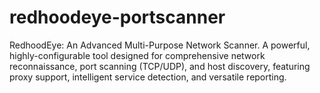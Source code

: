 # redhoodeye-portscanner
RedhoodEye: An Advanced Multi-Purpose Network Scanner. A powerful, highly-configurable tool designed for comprehensive network reconnaissance, port scanning (TCP/UDP), and host discovery, featuring proxy support, intelligent service detection, and versatile reporting.

